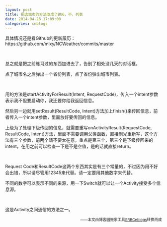 ```yaml
---
layout: post
title: 把选城市的方法改成了BUG，不，列表
date: 2014-04-26 17:09:00
categories: cnblogs
---
```


<p>具体情况还是看Github的更新履历：https://github.com/mlxy/NCWeather/commits/master</p>
<p>&nbsp;</p>
<p>总之就是把之前练习过的东西加进去了，告别了相处没几天的对话框。</p>
<p>点了城市名之后弹出一个省份列表，点了省份弹出城市列表。</p>
<p>&nbsp;</p>
<p>用的方法是startActivityForResult(Intent, RequestCode)，传入一个intent参数表示我不但要启动你，我还要你给我返回信息。</p>
<p>然后另一边就用setResult(ResultCode, Intent)方法加上finish()来传回信息，前者传入一个intent参数，里面放好要传回的信息。</p>
<p>上级为了处理下级传回的信息，就需要重写onActivityResult(RequestCode, ResultCode, Intent)方法，里面不需要调用父类函数，直接删光重新写，这个方法有三个参数，前两个请不要太在意，重点是第三个，第三个是下级传回来的intent，在用之前可以检查一下是不是空值，是的话就直接return。</p>
<p>&nbsp;</p>
<p>Request Code和ResultCode这两个东西其实是有三个常量的，不过因为用不好会出错，所以请尽管用12345来代替。请一定要用其他数字来代替。</p>
<p>不同的数字可以表示不同的来源，用一下Switch就可以让一个Activity接受多个信息源。</p>
<p>&nbsp;</p>
<p>这是Activity之间通信的方法之一。</p>

<p align=right><span style="font-size: 12px">——本文由博客园搬家工具<a href="https://github.com/mlxy/SRBCnblogs">SRBCnblogs</a>转换而成</span></p>